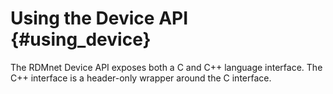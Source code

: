 # Using the Device API                                          {#using_device}

The RDMnet Device API exposes both a C and C++ language interface. The C++
interface is a header-only wrapper around the C interface.
